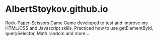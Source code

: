 # AlbertStoykov.github.io
Rock-Paper-Scissors Game
Game developed to test and improve my HTML/CSS and Javascript skills.
Practiced how to use getElementById, querySelector, Math.random and more...
